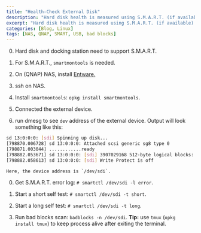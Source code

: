 ```yaml
---
title: "Health-Check External Disk"
description: "Hard disk health is measured using S.M.A.R.T. (if available) and bad blocks scan."
excerpt: "Hard disk health is measured using S.M.A.R.T. (if available) and bad blocks scan."
categories: [Blog, Linux]
tags: [NAS, QNAP, SMART, USB, bad blocks]
---
```


0. Hard disk and docking station need to support S.M.A.R.T.

0. For S.M.A.R.T., `smartmontools` is needed.

0. On (QNAP) NAS, install [Entware.]("https://github.com/Entware/entware")

0. ssh on NAS.

0. Install `smartmontools`: `opkg install smartmontools`.

0. Connected the external device.

0. run dmesg to see `dev` address of the external device. Output will look something like this:

```bash
sd 13:0:0:0: [sdi] Spinning up disk...
[798870.006728] sd 13:0:0:0: Attached scsi generic sg8 type 0
[798871.003044] ............ready
[798882.053671] sd 13:0:0:0: [sdi] 3907029168 512-byte logical blocks: (2.00 TB/1.81 TiB)
[798882.058613] sd 13:0:0:0: [sdi] Write Protect is off
```     
    Here, the device address is `/dev/sdi`.
    
0. Get S.M.A.R.T. error log: `# smartctl /dev/sdi -l error`.

0. Start a short self test: `# smartctl /dev/sdi -t short`.

0. Start a long self test: `# smartctl /dev/sdi -t long`.

0. Run bad blocks scan: `badblocks -n /dev/sdi`.
**Tip:** use `tmux` (`opkg install tmux`) to keep process alive after exiting the terminal.
